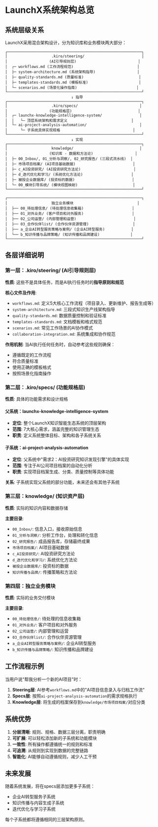 # LaunchX系统架构总览

## 系统层级关系

LaunchX采用混合架构设计，分为知识库和业务模块两大部分：

```
┌─────────────────────────────────────────────────────────────┐
│                    .kiro/steering/                          │
│                   (AI引导规则层)                            │
│  ┌─ workflows.md (工作流程规范)                             │
│  ├─ system-architecture.md (系统架构指导)                   │
│  ├─ quality-standards.md (质量标准)                         │
│  ├─ templates-standards.md (模板标准)                       │
│  └─ scenarios.md (场景化操作指南)                           │
└─────────────────────────────────────────────────────────────┘
                              ↓ 指导
┌─────────────────────────────────────────────────────────────┐
│                    .kiro/specs/                            │
│                   (功能规格层)                              │
│  ┌─ launchx-knowledge-intelligence-system/                 │
│  │   └─ 顶层系统架构和需求定义                             │
│  └─ ai-project-analysis-automation/                        │
│      └─ 子系统具体实现规格                                 │
└─────────────────────────────────────────────────────────────┘
                              ↓ 实现
┌─────────────────────────────────────────────────────────────┐
│                    knowledge/                              │
│                   (知识库 - 数据和方法论)                   │
│  ├─ 00_Inbox/, 01_分析与洞察/, 02_研究报告/ (三段式流水线)  │
│  ├─ 市场项目档案/ (AI项目基础数据)                          │
│  ├─ c_AI投资研究/ (AI投资研究方法论)                        │
│  ├─ d_迭代优化和学习/ (系统优化方法论)                      │
│  ├─ 被投企业数据库/ (投资标的数据)                          │
│  └─ 00_模块引导系统/ (模块视图映射)                         │
└─────────────────────────────────────────────────────────────┘

┌─────────────────────────────────────────────────────────────┐
│                    独立业务模块                             │
│  ├── 00_待处理信息/ (待处理信息收集箱)                      │
│  ├── 01_对外业务/ (客户项目和对外服务)                      │
│  ├── 02_公司运营/ (内部管理和运营)                          │
│  ├── 03_合作伙伴list/ (合作伙伴资源管理)                    │
│  ├── a_企业AI转型服务策略与案例/ (企业AI转型服务)            │
│  └── b_知识传播与品牌策略/ (知识传播和品牌建设)              │
└─────────────────────────────────────────────────────────────┘
```

## 各层详细说明

### 第一层：.kiro/steering/ (AI引导规则层)
**性质**: 这些不是具体任务，而是AI执行任务时的**指导原则和规范**

**核心文件及作用**:
- `workflows.md`: 定义5大核心工作流程（项目录入、更新维护、报告生成等）
- `system-architecture.md`: 三段式知识生产线架构指导
- `quality-standards.md`: 数据质量控制和验证标准
- `templates-standards.md`: 文档模板和格式规范
- `scenarios.md`: 常见工作场景的AI协作模式
- `collaboration-integration.md`: 系统集成和协作规范

**作用机制**: 当AI执行任何任务时，自动参考这些规则确保：
- 遵循既定的工作流程
- 符合质量标准
- 使用正确的模板格式
- 按照场景化指南操作

### 第二层：.kiro/specs/ (功能规格层)
**性质**: 具体的功能需求和设计规格

#### 父系统：launchx-knowledge-intelligence-system
- **定位**: 整个LaunchX知识智能生态系统的顶层架构
- **范围**: 7大核心需求，涵盖完整的知识管理生态
- **职责**: 定义系统整体目标、架构和各子系统关系

#### 子系统：ai-project-analysis-automation  
- **定位**: 父系统中"需求2：AI投资研究知识发现引擎"的具体实现
- **范围**: 专注于AI公司项目档案的自动化分析
- **职责**: 实现项目档案生成、分类、质量控制等具体功能

**关系**: 子系统实现父系统的部分功能，未来还会有其他子系统

### 第三层：knowledge/ (知识资产层)
**性质**: 实际的知识内容和数据存储

**主要目录**:
- `00_Inbox/`: 信息入口，接收原始信息
- `01_分析与洞察/`: 分析工作台，处理和转化信息
- `02_研究报告/`: 成品报告库，存储最终成果
- `市场项目档案/`: AI项目基础数据
- `c_AI投资研究/`: AI投资研究方法论
- `d_迭代优化和学习/`: 系统优化方法论
- `被投企业数据库/`: 投资标的数据
- `知识传播与品牌/`: 传播策略和方法论

### 第四层：独立业务模块
**性质**: 实际的业务交付模块

**主要目录**:
- `00_待处理信息/`: 待处理的信息收集箱
- `01_对外业务/`: 客户项目和对外服务
- `02_公司运营/`: 内部管理和运营
- `03_合作伙伴list/`: 合作伙伴资源管理
- `a_企业AI转型服务策略与案例/`: 企业AI转型服务
- `b_知识传播与品牌策略/`: 知识传播和品牌建设

## 工作流程示例

当用户说"帮我分析一个新的AI项目"时：

1. **Steering层**: AI参考`workflows.md`中的"AI项目信息录入与归档工作流"
2. **Specs层**: 按照`ai-project-analysis-automation`的需求规格执行
3. **Knowledge层**: 将生成的档案保存到`knowledge/市场项目档案/`对应分类

## 系统优势

1. **分层清晰**: 规则、规格、数据三层分离，职责明确
2. **可扩展**: 可以轻松添加新的子系统和功能模块
3. **一致性**: 所有操作都遵循统一的规则和标准
4. **可追溯**: 从规则到实现到数据的完整链路
5. **智能化**: AI能够自动遵循规则，减少人工干预

## 未来发展

随着系统发展，将在specs层添加更多子系统：
- 企业AI转型服务子系统
- 知识传播与内容生成子系统  
- 迭代优化与学习子系统

每个子系统都将遵循相同的三层架构原则。